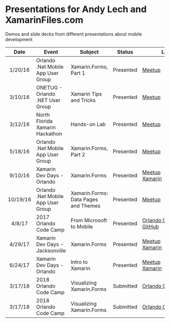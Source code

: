 # Presentations for Andy Lech and XamarinFiles.com

Demos and slide decks from different presentations about mobile development

| Date | Event | Subject | Status| Link |
|:-:|-|-|-|-|
| 1/20/16 | Orlando .Net Mobile App User Group | Xamarin.Forms, Part 1 | Presented | [Meetup](https://www.meetup.com/Orlando-net-Mobile-app-User-Group/events/227570869/) |
| 3/10/16 | ONETUG - Orlando .NET User Group | Xamarin Tips and Tricks | Presented | [Meetup](https://www.meetup.com/ONETUG/events/229283073/) |
| 3/12/16 | North Florida Xamarin Hackathon | Hands-on Lab | Presented | [Meetup](https://www.meetup.com/NFLXUG/events/228923709/) |
| 5/18/16 | Orlando .Net Mobile App User Group | Xamarin.Forms, Part 2 | Presented | [Meetup](https://www.meetup.com/Orlando-net-Mobile-app-User-Group/events/227570893/) |
| 9/10/16 | Xamarin Dev Days - Orlando | Xamarin.Forms | Presented | [Meetup](https://www.meetup.com/Orlando-net-Mobile-app-User-Group/events/232995404/) <br /> [Xamarin](https://ti.to/xamarin/dev-days-orlando) |
| 10/19/16 | Orlando .Net Mobile App User Group | Xamarin.Forms: Data Pages and Themes | Presented | [Meetup](https://www.meetup.com/Orlando-net-Mobile-app-User-Group/events/233826823/) |
| 4/8/17 | 2017 Orlando Code Camp | From Microsoft to Mobile | Presented | [Orlando&nbsp;Code&nbsp;Camp](https://web.archive.org/web/20170412025958/http://www.orlandocodecamp.com:80/sessions/index/?timeslot=3) <br /> [GitHub](https://github.com/xamarinfiles/presentations/tree/master/FromMicrosoftToMobile) |
| 4/29/17 | Xamarin Dev Days - Jacksonville | Xamarin.Forms | Presented | [Meetup](https://www.meetup.com/NFLXUG/events/238822623/) <br /> [Xamarin](https://ti.to/xamarin/dev-days-jacksonville-2017) | 
| 6/24/17 | Xamarin Dev Days - Orlando | Intro to Xamarin | Presented | [Meetup](https://www.meetup.com/Orlando-net-Mobile-app-User-Group/events/240225355/) <br/> [Xamarin](https://ti.to/xamarin/dev-days-orlando-2017) |
| 3/17/18 | 2018 Orlando Code Camp | Visualizing Xamarin.Forms | Submitted | [Orlando&nbsp;Code&nbsp;Camp](http://orlandocodecamp.com/Sessions/Details/58) |
| 3/17/18 | 2018 Orlando Code Camp | Visualizing Xamarin.Forms | Submitted | [Orlando&nbsp;Code&nbsp;Camp](http://orlandocodecamp.com/Sessions/Details/60) |
